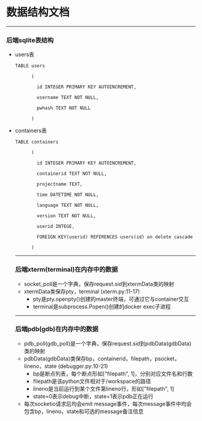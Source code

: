# 数据结构文档

---

### 后端sqlite表结构

* users表

  ```sqlite
  TABLE users
  
  ​      (
  
  ​        id INTEGER PRIMARY KEY AUTOINCREMENT,
  
  ​        username TEXT NOT NULL,
  
  ​        pwhash TEXT NOT NULL
  
  ​      )
  ```

* containers表

  ```sqlite
  TABLE containers
  
  ​      (
  
  ​        id INTEGER PRIMARY KEY AUTOINCREMENT,
  
  ​        containerid TEXT NOT NULL,
  
  ​        projectname TEXT,
  
  ​        time DATETIME NOT NULL,
  
  ​        language TEXT NOT NULL,
  
  ​        version TEXT NOT NULL,
  
  ​        userid INTEGE,
  
  ​        FOREIGN KEY(userid) REFERENCES users(id) on delete cascade
  
  ​      )
  ```

  ---
  
  ### 后端xterm(terminal)在内存中的数据
  
  * socket_poll是一个字典，保存request.sid到xtermData类的映射
  * xtermData类保存pty，terminal (xterm.py:11-17)
    * pty是pty.openpty()创建的master终端，可通过它与container交互
    * terminal是subprocess.Popen()创建的docker exec子进程
  
  ---
  
  ### 后端pdb(gdb)在内存中的数据
  
  * pdb_poll(gdb_poll)是一个字典，保存request.sid到pdbData(gdbData)类的映射
  * pdbData(gdbData)类保存bp，containerid，filepath，psocket，lineno，state (debugger.py:10-21)
    * bp是断点列表，每个断点形如["filepath", 1]，分别对应文件名和行数
    * filepath是该python文件相对于/workspace的路径
    * lineno是当前运行到某个文件第lineno行，形如["filepath", 1]
    * state=0表示debug中断，state=1表示pdb正在运行
  * 每次socketio请求后均会emit message事件，每次message事件中均会包含bp，lineno，state和可选的message备注信息
  
  ### 
  
  
  
  

